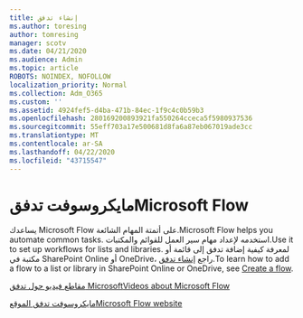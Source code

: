 ```yaml
---
title: إنشاء تدفق
ms.author: toresing
author: tomresing
manager: scotv
ms.date: 04/21/2020
ms.audience: Admin
ms.topic: article
ROBOTS: NOINDEX, NOFOLLOW
localization_priority: Normal
ms.collection: Adm_O365
ms.custom: ''
ms.assetid: 4924fef5-d4ba-471b-84ec-1f9c4c0b59b3
ms.openlocfilehash: 280169200893921fa550264cceca5f5980937536
ms.sourcegitcommit: 55eff703a17e500681d8fa6a87eb067019ade3cc
ms.translationtype: MT
ms.contentlocale: ar-SA
ms.lasthandoff: 04/22/2020
ms.locfileid: "43715547"
---
```

# <a name="microsoft-flow"></a><span data-ttu-id="15e69-102">مايكروسوفت تدفق</span><span class="sxs-lookup"><span data-stu-id="15e69-102">Microsoft Flow</span></span>

<span data-ttu-id="15e69-103">يساعدك Microsoft Flow على أتمتة المهام الشائعة.</span><span class="sxs-lookup"><span data-stu-id="15e69-103">Microsoft Flow helps you automate common tasks.</span></span> <span data-ttu-id="15e69-104">استخدمه لإعداد مهام سير العمل للقوائم والمكتبات.</span><span class="sxs-lookup"><span data-stu-id="15e69-104">Use it to set up workflows for lists and libraries.</span></span> <span data-ttu-id="15e69-105">لمعرفة كيفية إضافة تدفق إلى قائمة أو مكتبة في SharePoint Online أو OneDrive، راجع [إنشاء تدفق](https://go.microsoft.com/fwlink/?linkid=869408).</span><span class="sxs-lookup"><span data-stu-id="15e69-105">To learn how to add a flow to a list or library in SharePoint Online or OneDrive, see [Create a flow](https://go.microsoft.com/fwlink/?linkid=869408).</span></span>
  
[<span data-ttu-id="15e69-106">مقاطع فيديو حول تدفق Microsoft</span><span class="sxs-lookup"><span data-stu-id="15e69-106">Videos about Microsoft Flow</span></span>](https://go.microsoft.com/fwlink/?linkid=864641)
  
[<span data-ttu-id="15e69-107">مايكروسوفت تدفق الموقع</span><span class="sxs-lookup"><span data-stu-id="15e69-107">Microsoft Flow website</span></span>](https://go.microsoft.com/fwlink/?linkid=864642)
  

